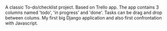 A classic To-do/checklist project. Based on Trello app. 
The app contains 3 columns named 'todo', 'in progress' and 'done'. 
Tasks can be drag and drop between colums.
My first big Django application and also first confrontation with Javascript.
